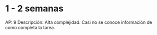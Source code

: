 # 1 - 2 semanas

AP: 9
Descripción: Alta complejidad. Casi no se conoce información de como completa la tarea.